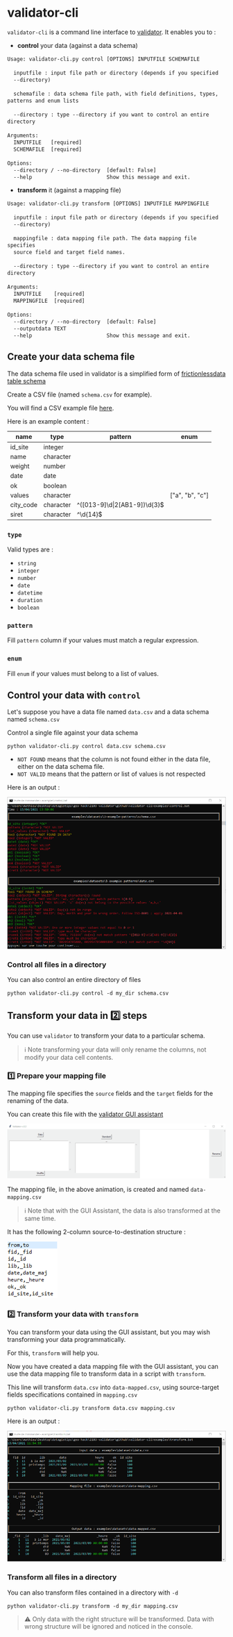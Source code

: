 # validator-cli

`validator-cli` is a command line interface to [validator](https://github.com/datagistips/validator). It enables you to :

- **control** your data (against a data schema)

>

	Usage: validator-cli.py control [OPTIONS] INPUTFILE SCHEMAFILE
	
	  inputfile : input file path or directory (depends if you specified
	  --directory)
	
	  schemafile : data schema file path, with field definitions, types, patterns and enum lists
	
	  --directory : type --directory if you want to control an entire directory
	
	Arguments:
	  INPUTFILE   [required]
	  SCHEMAFILE  [required]
	
	Options:
	  --directory / --no-directory  [default: False]
	  --help                        Show this message and exit.

- **transform** it (against a mapping file)
>

	Usage: validator-cli.py transform [OPTIONS] INPUTFILE MAPPINGFILE

	  inputfile : input file path or directory (depends if you specified
	  --directory)
	
	  mappingfile : data mapping file path. The data mapping file specifies
	  source field and target field names.

  	  --directory : type --directory if you want to control an entire directory
	
	Arguments:
	  INPUTFILE    [required]
	  MAPPINGFILE  [required]
	
	Options:
	  --directory / --no-directory  [default: False]
	  --outputdata TEXT
	  --help                        Show this message and exit.

## Create your data schema file

The data schema file used in validator is a simplified form of [frictionlessdata table schema](https://specs.frictionlessdata.io/table-schema/)

Create a CSV file (named `schema.csv` for example).

You will find a CSV example file [here](examples/datasets/schema.csv).

Here is an example content :

|name       |type     |pattern                    |enum           |
|-----------|---------|---------------------------|---------------|
|id_site    |integer  |                           |               |
|name       |character|                           |               |
|weight       |number  |                           |               |
|date      |date     |                           |               |
|ok        |boolean  |                           |               |
|values|character|                           |["a", "b", "c"]|
|city_code     |character|^([013-9]\d&#124;2[AB1-9])\d{3}$|               |
|siret     |character|^\d{14}$                   |               |

### `type`
Valid types are :

- `string`
- `integer`
- `number`
- `date`
- `datetime`
- `duration`
- `boolean`


### `pattern`
Fill `pattern` column if your values must match a regular expression.

### `enum`
Fill `enum` if your values must belong to a list of values.

## Control your data with `control`

Let's suppose you have a data file named `data.csv` and a data schema named `schema.csv`

Control a single file against your data schema

	python validator-cli.py control data.csv schema.csv

- `NOT FOUND` means that the column is not found either in the data file, either on the data schema file.
- `NOT VALID` means that the pattern or list of values is not respected

Here is an output :

![](images/log-control.png)

### Control all files in a directory
You can also control an entire directory of files

	python validator-cli.py control -d my_dir schema.csv

## Transform your data in :two: steps

You can use `validator` to transform your data to a particular schema. 

> ℹ️ Note transforming your data will only rename the columns, not modify your data cell contents.

### 1️⃣ Prepare your mapping file

The mapping file specifies the `source` fields and the `target` fields for the renaming of the data. 

You can create this file with the [validator GUI assistant](https://github.com/datagistips/validator)

![](https://github.com/datagistips/validator/raw/main/images/demo.gif)

The mapping file, in the above animation, is created and named `data-mapping.csv`

> ℹ️ Note that with the GUI Assistant, the data is also transformed at the same time. 

It has the following 2-column source-to-destination structure :

![](https://github.com/datagistips/validator/raw/main/images/mapping.png)

### :two: Transform your data with `transform`

You can transform your data using the GUI assistant, but you may wish transforming your data programmatically.

For this, `transform` will help you.

Now you have created a data mapping file with the GUI assistant, you can use the data mapping file to transform data in a script with `transform`.

This line will transform `data.csv` into `data-mapped.csv`, using source-target fields specifications contained in `mapping.csv`

	python validator-cli.py transform data.csv mapping.csv

Here is an output :

![](images/log-transform.png)


### Transform all files in a directory
You can also transform files contained in a directory with `-d`

	python validator-cli.py transform -d my_dir mapping.csv

> ⚠️ Only data with the right structure will be transformed. Data with wrong structure will be ignored and noticed in the console.
